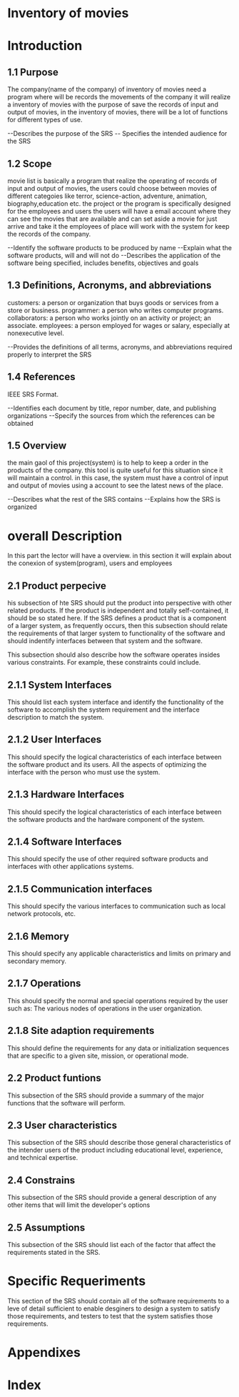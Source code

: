 # Inventory of movies
# Introduction

## 1.1 Purpose 
The company(name of the company) of inventory of movies need a program where will be records the movements of the company
it will realize a inventory of movies with the purpose of save the records of input and output of movies, in the inventory of movies, 
there will be a lot of functions for different types of use. 

--Describes the purpose of the SRS 
-- Specifies the intended audience for the SRS
## 1.2 Scope 
 movie list is basically a program that realize the operating of records of input and output of movies, the users could 
 choose between movies of different categoies like terror, science-action, adventure, animation, biography,education etc.
 the project or the program is specifically designed for the employees and users 
 the users will have a email account where they can see the movies that are available and can set aside a movie for just arrive and take it
the employees of place will work with the system for keep the records of the company.

--Identify the software products to be produced by name 
--Explain what the software products, will and will not do 
--Describes the application of the software being specified, includes benefits, objectives and goals 
## 1.3 Definitions, Acronyms, and abbreviations
customers: a person or organization that buys goods or services from a store or business.
programmer: a person who writes computer programs.
collaborators: a person who works jointly on an activity or project; an associate.
employees: a person employed for wages or salary, especially at nonexecutive level.

--Provides the definitions of all terms, acronyms, and abbreviations required properly to interpret the SRS
## 1.4 References
IEEE SRS Format.

--Identifies each document by title, repor number, date, and publishing organizations
--Specify the sources from which the references can be obtained
## 1.5 Overview
the main gaol of this project(system) is to help to keep a order in the products of the company.
this tool is quite useful for this situation since it will maintain a control.
in this case, the system must have a control of input and output of movies using a account to
see the latest news of the place.

--Describes what the rest of the SRS contains
--Explains how the SRS is organized

# overall Description
In this part the lector will have a overview. in this section it will explain about the conexion of system(program), users and employees

## 2.1 Product perpecive 



his subsection of hte SRS should put the product into perspective with other related products. If the product is independent and totally self-contained, it should be so stated here. If the SRS defines a product that is a component of a larger system, as frequently occurs, then this subsection should relate the requirements of that larger system to functionality of the software and should indentify interfaces between that system and the software.

This subsection should also describe how the software operates insides various constraints. For example, these constraints could include.
## 2.1.1 System Interfaces 
This should list each system interface and identify the functionality of the software to accomplish the system requirement and the interface description to match the system.
## 2.1.2 User Interfaces 


This should specify the logical characteristics of each interface between the software product and its users.
All the aspects of optimizing the interface with the person who must use the system.
## 2.1.3 Hardware Interfaces 
This should specify the logical characteristics of each interface between the software products and the hardware component of the system.
## 2.1.4 Software Interfaces 
This should specify the use of other required software products and interfaces with other applications systems.
## 2.1.5 Communication interfaces 
This should specify the various interfaces to communication such as local network protocols, etc.
## 2.1.6 Memory 
This should specify any applicable characteristics and limits on primary and secondary memory.
## 2.1.7 Operations
This should specify the normal and special operations required by the user such as:
The various nodes of operations in the user organization.
## 2.1.8 Site adaption requirements 
This should define the requirements for any data or initialization sequences that are specific to a given site, mission, or operational mode.
## 2.2 Product funtions  
This subsection of the SRS should provide a summary of the major functions that the software will perform.
## 2.3 User characteristics 
This subsection of the SRS should describe those general characteristics of the intender users of the product including educational level, experience, and technical expertise.
## 2.4 Constrains 
This subsection of the SRS should provide a general description of any other items that will limit the developer's options
## 2.5 Assumptions  
This subsection of the SRS should list each of the factor that affect the requirements stated in the SRS.

# Specific Requeriments
This section of the SRS should contain all of the software requirements to a leve of detail sufficient to enable desginers to design a system to satisfy those requirements, and testers to test that the system satisfies those requirements.
# Appendixes

# Index

